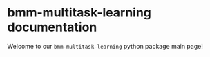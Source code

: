 # bmm-multitask-learning documentation

Welcome to our `bmm-multitask-learning` python package main page!